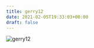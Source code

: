 ```yaml
---
title: gerry12
date: 2021-02-05T19:33:03+00:00
draft: false
---
```


![gerry12](/images/1984f.jpg)

